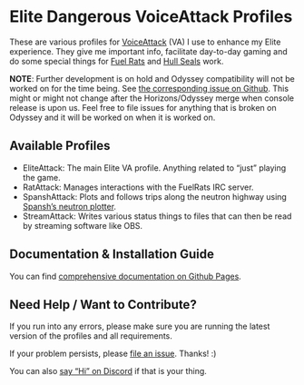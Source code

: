 ﻿# Elite Dangerous VoiceAttack Profiles #

These are various profiles for [VoiceAttack](https://voiceattack.com) (VA) I use 
to enhance my Elite experience. They give me important info, facilitate 
day-to-day gaming and do some special things for [Fuel 
Rats](https://fuelrats.com) and [Hull Seals](https://hullseals.space) work.

**NOTE**: Further development is on hold and Odyssey compatibility will not be
worked on for the time being. See [the corresponding issue on
Github](https://github.com/alterNERDtive/VoiceAttack-profiles/issues/113). This
might or might not change after the Horizons/Odyssey merge when console release
is upon us. Feel free to file issues for anything that is broken on Odyssey and
it will be worked on when it is worked on.

## Available Profiles ##

* EliteAttack: The main Elite VA profile. Anything related to “just” playing the
  game.
* RatAttack: Manages interactions with the FuelRats IRC server.
* SpanshAttack: Plots and follows trips along the neutron highway using
  [Spansh’s neutron plotter](https://spansh.co.uk/plotter).
* StreamAttack: Writes various status things to files that can then be read by
  streaming software like OBS.

## Documentation & Installation Guide

You can find [comprehensive documentation on Github
Pages](https://alternerdtive.github.io/VoiceAttack-profiles).

## Need Help / Want to Contribute? ##

If you run into any errors, please make sure you are running the latest version
of the profiles and all requirements.

If your problem persists, please [file an
issue](https://github.com/alterNERDtive/VoiceAttack-profiles/issues). Thanks! :)

You can also [say “Hi” on Discord](https://discord.gg/kXtXm54) if that is your 
thing.
